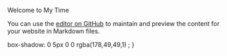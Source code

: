 Welcome to My Time

You can use the [editor on GitHub](https://github.com/ncarr01/test2/edit/master/README.md) to maintain and preview the content for your website in Markdown files.
<style> } Background
.feedback-button {
  display: inline-block;
  -webkit-box-sizing: content-box;
  -moz-box-sizing: content-box;
  box-sizing: content-box;
  float: left;
  position: relative;
  cursor: pointer;
  margin: 0 2% 0 0;
  padding: 12px 22px;
  overflow: hidden;
  border: none;
  font: normal normal bold 1.6em/normal "Syncopate", Helvetica, sans-serif;
  color: #ecf0f1;
  -o-text-overflow: clip;
  text-overflow: clip;
  background: -webkit-linear-gradient(-90deg, #ff8583 0, #ff5350 100%);
  background: -moz-linear-gradient(180deg, #ff8583 0, #ff5350 100%);
  background: linear-gradient(180deg, #ff8583 0, #ff5350 100%);
  background-position: 50% 50%;
  -webkit-background-origin: padding-box;
  background-origin: padding-box;
  -webkit-background-clip: border-box;
  background-clip: border-box;
  -webkit-background-size: auto auto;
  background-size: auto auto;
  -webkit-box-shadow: 0 10px 0 0 rgba(178,49,49,1) ;
  box-shadow: 0 10px 0 0 rgba(178,49,49,1) ;
  text-shadow: 0 0 0 rgb(196,80,78) , 1px 1px 0 rgb(196,80,78) , 2px 2px 0 rgb(196,80,78) , 3px 3px 0 rgb(196,80,78) , 4px 4px 0 rgb(196,80,78) , 5px 5px 0 rgb(196,80,78) , 6px 6px 0 rgb(196,80,78) , 7px 7px 0 rgb(196,80,78) , 8px 8px 0 rgb(196,80,78) , 9px 9px 0 rgb(196,80,78) , 10px 10px 0 rgb(196,80,78) , 11px 11px 0 rgb(196,80,78) , 12px 12px 0 rgb(196,80,78) , 13px 13px 0 rgb(196,80,78) , 14px 14px 0 rgb(196,80,78) , 15px 15px 0 rgb(196,80,78) , 16px 16px 0 rgb(196,80,78) , 17px 17px 0 rgb(196,80,78) , 18px 18px 0 rgb(196,80,78) , 19px 19px 0 rgb(196,80,78) , 20px 20px 0 rgb(196,80,78) , 21px 21px 0 rgb(196,80,78) , 22px 22px 0 rgb(196,80,78) , 23px 23px 0 rgb(196,80,78) , 24px 24px 0 rgb(196,80,78) , 25px 25px 0 rgb(196,80,78) , 26px 26px 0 rgb(196,80,78) , 27px 27px 0 rgb(196,80,78) , 28px 28px 0 rgb(196,80,78) , 29px 29px 0 rgb(196,80,78) , 30px 30px 0 rgb(196,80,78) , 31px 31px 0 rgb(196,80,78) , 32px 32px 0 rgb(196,80,78) , 33px 33px 0 rgb(196,80,78) , 34px 34px 0 rgb(196,80,78) , 35px 35px 0 rgb(196,80,78) , 36px 36px 0 rgb(196,80,78) , 37px 37px 0 rgb(196,80,78) , 38px 38px 0 rgb(196,80,78) , 39px 39px 0 rgb(196,80,78) , 40px 40px 0 rgb(196,80,78) , 41px 41px 0 rgb(196,80,78) , 42px 42px 0 rgb(196,80,78) , 43px 43px 0 rgb(196,80,78) , 44px 44px 0 rgb(196,80,78) , 45px 45px 0 rgb(196,80,78) , 46px 46px 0 rgb(196,80,78) , 47px 47px 0 rgb(196,80,78) , 48px 48px 0 rgb(196,80,78) , 1px 1px 0 rgba(196,80,78,0.980392) , 2px 2px 0 rgba(196,80,78,0.960784) , 3px 3px 0 rgba(196,80,78,0.941176) , 4px 4px 0 rgba(196,80,78,0.921569) , 5px 5px 0 rgba(196,80,78,0.901961) , 6px 6px 0 rgba(196,80,78,0.882353) , 7px 7px 0 rgba(196,80,78,0.862745) , 8px 8px 0 rgba(196,80,78,0.843137) , 9px 9px 0 rgba(196,80,78,0.819608) , 10px 10px 0 rgba(196,80,78,0.8) , 11px 11px 0 rgba(196,80,78,0.780392) , 12px 12px 0 rgba(196,80,78,0.760784) , 13px 13px 0 rgba(196,80,78,0.741176) , 14px 14px 0 rgba(196,80,78,0.721569) , 15px 15px 0 rgba(196,80,78,0.701961) , 16px 16px 0 rgba(196,80,78,0.682353) , 17px 17px 0 rgba(196,80,78,0.658824) , 18px 18px 0 rgba(196,80,78,0.639216) , 19px 19px 0 rgba(196,80,78,0.619608) , 20px 20px 0 rgba(196,80,78,0.6) , 21px 21px 0 rgba(196,80,78,0.580392) , 22px 22px 0 rgba(196,80,78,0.560784) , 23px 23px 0 rgba(196,80,78,0.541176) , 24px 24px 0 rgba(196,80,78,0.521569) , 25px 25px 0 rgba(196,80,78,0.498039) , 26px 26px 0 rgba(196,80,78,0.478431) , 27px 27px 0 rgba(196,80,78,0.458824) , 28px 28px 0 rgba(196,80,78,0.439216) , 29px 29px 0 rgba(196,80,78,0.419608) , 30px 30px 0 rgba(196,80,78,0.4) , 31px 31px 0 rgba(196,80,78,0.380392) , 32px 32px 0 rgba(196,80,78,0.360784) , 33px 33px 0 rgba(196,80,78,0.341176) , 34px 34px 0 rgba(196,80,78,0.317647) , 35px 35px 0 rgba(196,80,78,0.298039) , 36px 36px 0 rgba(196,80,78,0.278431) , 37px 37px 0 rgba(196,80,78,0.258824) , 38px 38px 0 rgba(196,80,78,0.239216) , 39px 39px 0 rgba(196,80,78,0.219608) , 40px 40px 0 rgba(196,80,78,0.2) , 41px 41px 0 rgba(196,80,78,0.180392) , 42px 42px 0 rgba(196,80,78,0.156863) , 43px 43px 0 rgba(196,80,78,0.137255) , 44px 44px 0 rgba(196,80,78,0.117647) , 45px 45px 0 rgba(196,80,78,0.0980392) , 46px 46px 0 rgba(196,80,78,0.0784314) , 47px 47px 0 rgba(196,80,78,0.0588235) , 48px 48px 0 rgba(196,80,78,0.0392157) , 50px 50px 0 rgba(196,80,78,0) ;
}

.feedback-button:hover {
  text-align: center;
  background: -webkit-linear-gradient(-90deg, #ce6161 0, #ef6664 100%);
  background: -moz-linear-gradient(180deg, #ce6161 0, #ef6664 100%);
  background: linear-gradient(180deg, #ce6161 0, #ef6664 100%);
  background-position: 50% 50%;
  -webkit-background-origin: padding-box;
  background-origin: padding-box;
  -webkit-background-clip: border-box;
  background-clip: border-box;
  -webkit-background-size: auto auto;
  background-size: auto auto;
}

.feedback-button:active {
  top: 5px;
  background: -webkit-linear-gradient(-90deg, #ff8583 0, #ff5350 100%);
  background: -moz-linear-gradient(180deg, #ff8583 0, #ff5350 100%);
  background: linear-gradient(180deg, #ff8583 0, #ff5350 100%);
  background-position: 50% 50%;
  -webkit-background-origin: padding-box;
  background-origin: padding-box;
  -webkit-background-clip: border-box;
  background-clip: border-box;
  -webkit-background-size: auto auto;
  background-size: auto auto;
  -webkit-box-shadow: 0 5px 0 0 rgba(178,49,49,1) ;{
  </style>
  box-shadow: 0 5px 0 0 rgba(178,49,49,1) ;
}
